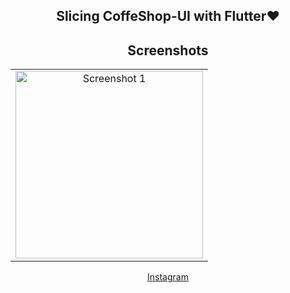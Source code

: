<center>

## Slicing CoffeShop-UI with Flutter❤️

<h2><i class="fab fa-instagram"></i> Screenshots <i class="fas fa-camera"></i></h2>

<table>
  <tr>
    <td align="center"><img src="https://i.postimg.cc/nzC799GQ/Screenshot-2023-06-26-at-07-10-10.png" alt="Screenshot 1" width="300"></td>
    
    
  </tr>
  
</table>

[<i class="fab fa-instagram"></i> Instagram](https://www.instagram.com/p/Ctwf9mNBdWn/)

</center>


